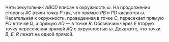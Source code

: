 Четырехугольник $ABCD$ вписан в окружность $\omega$. На продолжении
стороны $AC$ взяли точку $P$ так, что прямые $PB$ и $PD$ касаются $\omega$. Касательная к окружности, проведенная в точке $C$, пересекает прямую $PD$ в точке $Q$, а прямую $AD$ — в точке $R$. Обозначим через $E$ вторую точку пересечения прямой $AQ$ с окружностью $\omega$. 
Докажите, что точки $B$, $E$, $R$  лежат на одной прямой.